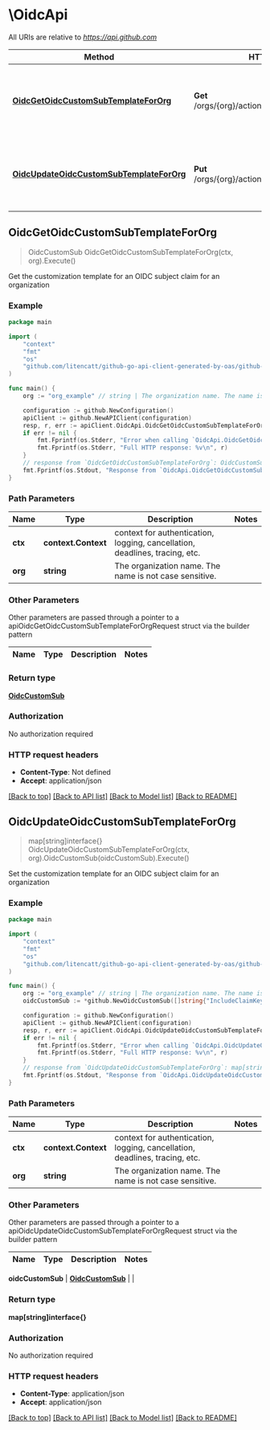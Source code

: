 # \OidcApi

All URIs are relative to *https://api.github.com*

Method | HTTP request | Description
------------- | ------------- | -------------
[**OidcGetOidcCustomSubTemplateForOrg**](OidcApi.md#OidcGetOidcCustomSubTemplateForOrg) | **Get** /orgs/{org}/actions/oidc/customization/sub | Get the customization template for an OIDC subject claim for an organization
[**OidcUpdateOidcCustomSubTemplateForOrg**](OidcApi.md#OidcUpdateOidcCustomSubTemplateForOrg) | **Put** /orgs/{org}/actions/oidc/customization/sub | Set the customization template for an OIDC subject claim for an organization



## OidcGetOidcCustomSubTemplateForOrg

> OidcCustomSub OidcGetOidcCustomSubTemplateForOrg(ctx, org).Execute()

Get the customization template for an OIDC subject claim for an organization



### Example

```go
package main

import (
    "context"
    "fmt"
    "os"
    "github.com/litencatt/github-go-api-client-generated-by-oas/github-go"
)

func main() {
    org := "org_example" // string | The organization name. The name is not case sensitive.

    configuration := github.NewConfiguration()
    apiClient := github.NewAPIClient(configuration)
    resp, r, err := apiClient.OidcApi.OidcGetOidcCustomSubTemplateForOrg(context.Background(), org).Execute()
    if err != nil {
        fmt.Fprintf(os.Stderr, "Error when calling `OidcApi.OidcGetOidcCustomSubTemplateForOrg``: %v\n", err)
        fmt.Fprintf(os.Stderr, "Full HTTP response: %v\n", r)
    }
    // response from `OidcGetOidcCustomSubTemplateForOrg`: OidcCustomSub
    fmt.Fprintf(os.Stdout, "Response from `OidcApi.OidcGetOidcCustomSubTemplateForOrg`: %v\n", resp)
}
```

### Path Parameters


Name | Type | Description  | Notes
------------- | ------------- | ------------- | -------------
**ctx** | **context.Context** | context for authentication, logging, cancellation, deadlines, tracing, etc.
**org** | **string** | The organization name. The name is not case sensitive. | 

### Other Parameters

Other parameters are passed through a pointer to a apiOidcGetOidcCustomSubTemplateForOrgRequest struct via the builder pattern


Name | Type | Description  | Notes
------------- | ------------- | ------------- | -------------


### Return type

[**OidcCustomSub**](OidcCustomSub.md)

### Authorization

No authorization required

### HTTP request headers

- **Content-Type**: Not defined
- **Accept**: application/json

[[Back to top]](#) [[Back to API list]](../README.md#documentation-for-api-endpoints)
[[Back to Model list]](../README.md#documentation-for-models)
[[Back to README]](../README.md)


## OidcUpdateOidcCustomSubTemplateForOrg

> map[string]interface{} OidcUpdateOidcCustomSubTemplateForOrg(ctx, org).OidcCustomSub(oidcCustomSub).Execute()

Set the customization template for an OIDC subject claim for an organization



### Example

```go
package main

import (
    "context"
    "fmt"
    "os"
    "github.com/litencatt/github-go-api-client-generated-by-oas/github-go"
)

func main() {
    org := "org_example" // string | The organization name. The name is not case sensitive.
    oidcCustomSub := *github.NewOidcCustomSub([]string{"IncludeClaimKeys_example"}) // OidcCustomSub | 

    configuration := github.NewConfiguration()
    apiClient := github.NewAPIClient(configuration)
    resp, r, err := apiClient.OidcApi.OidcUpdateOidcCustomSubTemplateForOrg(context.Background(), org).OidcCustomSub(oidcCustomSub).Execute()
    if err != nil {
        fmt.Fprintf(os.Stderr, "Error when calling `OidcApi.OidcUpdateOidcCustomSubTemplateForOrg``: %v\n", err)
        fmt.Fprintf(os.Stderr, "Full HTTP response: %v\n", r)
    }
    // response from `OidcUpdateOidcCustomSubTemplateForOrg`: map[string]interface{}
    fmt.Fprintf(os.Stdout, "Response from `OidcApi.OidcUpdateOidcCustomSubTemplateForOrg`: %v\n", resp)
}
```

### Path Parameters


Name | Type | Description  | Notes
------------- | ------------- | ------------- | -------------
**ctx** | **context.Context** | context for authentication, logging, cancellation, deadlines, tracing, etc.
**org** | **string** | The organization name. The name is not case sensitive. | 

### Other Parameters

Other parameters are passed through a pointer to a apiOidcUpdateOidcCustomSubTemplateForOrgRequest struct via the builder pattern


Name | Type | Description  | Notes
------------- | ------------- | ------------- | -------------

 **oidcCustomSub** | [**OidcCustomSub**](OidcCustomSub.md) |  | 

### Return type

**map[string]interface{}**

### Authorization

No authorization required

### HTTP request headers

- **Content-Type**: application/json
- **Accept**: application/json

[[Back to top]](#) [[Back to API list]](../README.md#documentation-for-api-endpoints)
[[Back to Model list]](../README.md#documentation-for-models)
[[Back to README]](../README.md)

